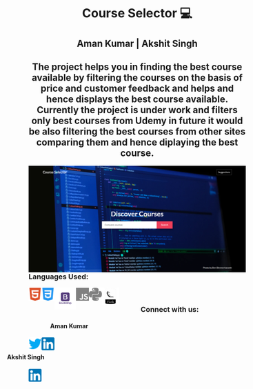 <h1 align="center">Course Selector 💻</h1>
<h2 align="center">Aman Kumar | Akshit Singh</h2>
<h2 align="center">The project helps you in finding the best course available by filtering the courses on the basis of price and customer feedback and helps and hence displays the best course available.
  <br>
Currently the project is under work and filters only best courses from Udemy in future it would be also filtering the best courses from other sites comparing them and hence diplaying the best course.</h2>

  <img align="left" alt="image" src="https://github.com/amankumar11/Course-Selector/blob/main/Media/csdemo.PNG" width="700"> 
  
<h3>Languages Used: </h3>

<img align="left" title="HTML5" alt="HTML5" width="30px" src="./Media/html5_coloured.png" />
<img align="left" title="CSS3" alt="CSS3" width="30px" src="./Media/css3_coloured.png" />
<img align="left" title="Bootstrap" alt="Bootstrap" width="50px" src="./Media/1_KFVNFU1iQXOY_cmwYkZCYw.png" />
<img align="left" title="Javascript" alt="Javascript" width="30px" src="./Media/javascript.svg" />
<img align="left" title="Python" alt="Python" height="30px" src="./Media/python.svg" />
<img align="left" title="Flask" alt="Flask" width="40px" src="./Media/flask.png" />
 <br>
<h3 style="left: 50px; position:relative;">Connect with us:</h3>
<h4 style="left: 50px; position:relative;">Aman Kumar</h4>
<a href="https://twitter.com/aman_kumar11"><img align="left" title="Twitter - Aman Kumar" alt="Twitter" height="30px" src="./Media/twitter_coloured.png" /></a>
<a href="https://www.linkedin.com/in/amankumarrr/"><img align="left" title="LinkedIn - Aman Kumar" alt="LinkedIn" height="30px" src="./Media/linkedin_coloured.png" /></a>
<br>
<h4 style="right: 50px; position:relative;">Akshit Singh</h4>
<a href="https://www.linkedin.com/in/akshit-singh-865350137/"><img align="left" title="LinkedIn - Akshit Singh" alt="LinkedIn" height="30px" src="./Media/linkedin_coloured.png" /></a>


